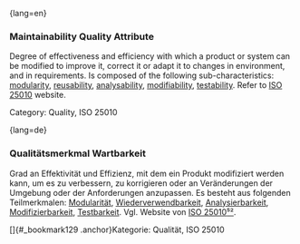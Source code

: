{lang=en}
### Maintainability Quality Attribute
Degree of effectiveness and efficiency with which a product or system can be modified to improve it, correct it or adapt it to changes in environment, and in requirements.
Is composed of the following sub-characteristics: [modularity](#term-modularity-quality-attribute), [reusability](#term-reusability-quality-attribute), [analysability](#term-analysability-quality-attribute), [modifiability](#term-modifiability-quality-attribute), [testability](#term-testability-quality-attribute).
Refer to [ISO 25010](http://iso25000.com/index.php/en/iso-25000-standards/iso-25010) website.

Category: Quality, ISO 25010

{lang=de}
### Qualitätsmerkmal Wartbarkeit

Grad an Effektivität und Effizienz, mit dem ein Produkt modifiziert
werden kann, um es zu verbessern, zu korrigieren oder an Veränderungen
der Umgebung oder der Anforderungen anzupassen. Es besteht aus
folgenden Teilmerkmalen: [Modularität](#_bookmark137),
[Wiederverwendbarkeit](#_bookmark177),
[Analysierbarkeit](#_bookmark29),
[Modifizierbarkeit](#qualitätsmerkmal-modifizierbarkeit),
[Testbarkeit](#_bookmark199). Vgl. Website von [ISO
25010](http://iso25000.com/index.php/en/iso-25000-standards/iso-25010)[⁵²](#_bookmark131).

[]{#_bookmark129 .anchor}Kategorie: Qualität, ISO 25010


